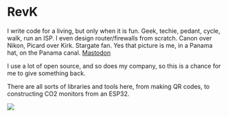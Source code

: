 # RevK

I write code for a living, but only when it is fun.
Geek, techie, pedant, cycle, walk, run an ISP.
I even design router/firewalls from scratch.
Canon over Nikon, Picard over Kirk. Stargate fan.
Yes that picture is me, in a Panama hat, on the Panama canal.
<a rel="me" href="https://toot.me.uk/@revk">Mastodon</a>

I use a lot of open source, and so does my company, so this is a chance for me to give something back.

There are all sorts of libraries and tools here, from making QR codes, to constructing CO2 monitors from an ESP32.

<img src='https://toot.me.uk/system/accounts/headers/000/000/002/original/756c97be0ba5ce5a.jpg?1593271486'>
